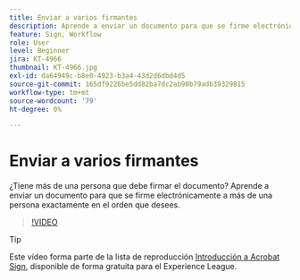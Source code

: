```yaml
---
title: Enviar a varios firmantes
description: Aprende a enviar un documento para que se firme electrónicamente a más de una persona exactamente en el orden que desees
feature: Sign, Workflow
role: User
level: Beginner
jira: KT-4966
thumbnail: KT-4966.jpg
exl-id: da64949c-b8e0-4923-b3a4-43d2d6dbd4d5
source-git-commit: 165df9226be5dd82ba7dc2ab90b79adb39329815
workflow-type: tm+mt
source-wordcount: '79'
ht-degree: 0%

---
```


# Enviar a varios firmantes

¿Tiene más de una persona que debe firmar el documento? Aprende a enviar un documento para que se firme electrónicamente a más de una persona exactamente en el orden que desees.

>[!VIDEO](https://video.tv.adobe.com/v/341296?quality=12&learn=on&hidetitle=true)

>[!TIP]
>
>Este vídeo forma parte de la lista de reproducción [Introducción a Acrobat Sign](https://experienceleague.adobe.com/es/playlists/acrobat-sign-get-started-business-users), disponible de forma gratuita para el Experience League.
